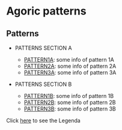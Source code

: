 # Agoric patterns

## Patterns

+ PATTERNS SECTION A
    + [PATTERN1A](/patterns/TODO): some info of pattern 1A
    + [PATTERN2A](/patterns/TODO): some info of pattern 2A
    + [PATTERN3A](/patterns/TODO): some info of pattern 3A


+ PATTERNS SECTION B
    + [PATTERN1B](/patterns/TODO): some info of pattern 1B
    + [PATTERN2B](/patterns/TODO): some info of pattern 2B
    + [PATTERN3B](/patterns/TODO): some info of pattern 3B

Click [here](/patterns/TODO) to see the Legenda
